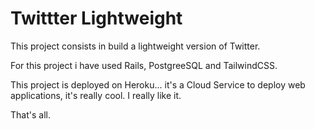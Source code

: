 Twittter Lightweight
====================

This project consists in build a lightweight version of Twitter.

For this project i have used Rails, PostgreeSQL and TailwindCSS.

This project is deployed on Heroku...
it's a Cloud Service to deploy web applications, it's really cool.
I really like it.

That's all.

